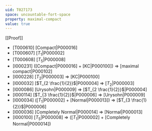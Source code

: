 ```yaml
---
uid: T027173
space: uncountable-fort-space
property: maximal-compact
value: true
---
```

[[Proof]]

* [T000610] [Compact|P000016]
* [T000607] [$T_1$|P000002]
* [T000608] [$T_5$|P000008]
* [I000231] ([Compact|P000016] + [KC|P000100]) => [maximal compact|P000102]
* [I000228] [$T_2$|P000003] => [KC|P000100]
* [I000032] [$T_{2 \frac{1}{2}}$|P000004] => [$T_2$|P000003]
* [I000086] [Urysohn|P000009] => [$T_{2 \frac{1}{2}}$|P000004]
* [I000114] [$T_{3 \frac{1}{2}}$|P000006] => [Urysohn|P000009]
* [I000034] ([$T_1$|P000002] + [Normal|P000013]) => [$T_{3 \frac{1}{2}}$|P000006]
* [I000036] [Completely Normal|P000014] => [Normal|P000013]
* [I000100] [$T_5$|P000008] => ([$T_1$|P000002] + [Completely Normal|P000014])

